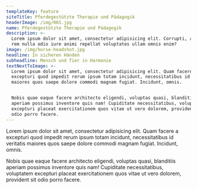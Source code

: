 ```yaml
---
templateKey: feature
siteTitle: Pferdegestützte Therapie und Pädagogik
headerImage: /img/001.jpg
name: Pferdegestützte Therapie und Pädagogik
description: >-
  Lorem ipsum dolor sit amet, consectetur adipisicing elit. Corrupti, assumenda
  rem nulla odio iure animi repellat voluptates ullam omnis enim?
image: /img/horse-headshot.jpg
headline: In sicheren Händen
subheadline: Mensch und Tier in Harmonie
textNextToImage: >-
  Lorem ipsum dolor sit amet, consectetur adipisicing elit. Quam facere a
  excepturi quod impedit rerum ipsum totam incidunt, necessitatibus id veritatis
  maiores quos saepe dolore commodi magnam fugiat. Incidunt, omnis.


  Nobis quae eaque facere architecto eligendi, voluptas quasi, blanditiis
  aperiam possimus inventore quis nam! Cupiditate necessitatibus, voluptatem
  excepturi placeat exercitationem quos vitae ut vero dolorem, provident sit
  odio porro facere.
---
```

Lorem ipsum dolor sit amet, consectetur adipisicing elit. Quam facere a excepturi quod impedit rerum ipsum totam incidunt, necessitatibus id veritatis maiores quos saepe dolore commodi magnam fugiat. Incidunt, omnis.



Nobis quae eaque facere architecto eligendi, voluptas quasi, blanditiis aperiam possimus inventore quis nam! Cupiditate necessitatibus, voluptatem excepturi placeat exercitationem quos vitae ut vero dolorem, provident sit odio porro facere.
